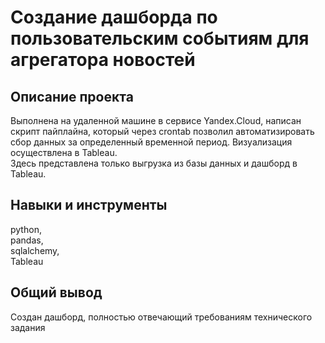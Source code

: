 # Создание дашборда по пользовательским событиям для агрегатора новостей
## Описание проекта
Выполнена на удаленной машине в сервисе Yandex.Cloud, написан скрипт пайплайна, который через crontab позволил автоматизировать сбор данных за определенный временной период. Визуализация осуществлена в Tableau.\
Здесь представлена только выгрузка из базы данных и дашборд в Tableau.
## Навыки и инструменты
python,\
pandas,\
sqlalchemy,\
Tableau
## Общий вывод
Создан дашборд, полностью отвечающий требованиям технического задания

